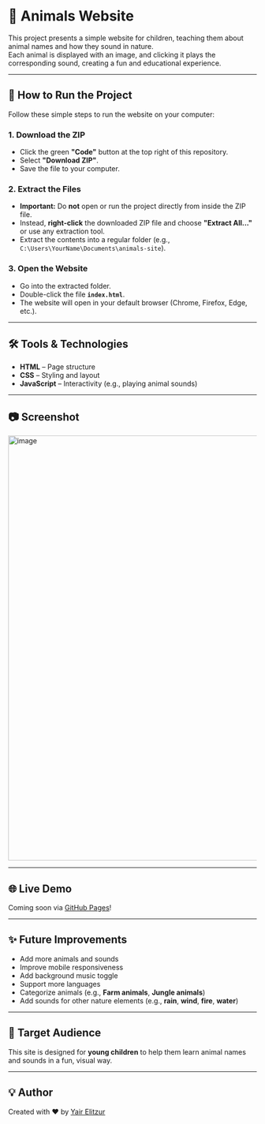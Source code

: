 # 🐾 Animals Website

This project presents a simple website for children, teaching them about animal names and how they sound in nature.  
Each animal is displayed with an image, and clicking it plays the corresponding sound, creating a fun and educational experience.

---

## 🚀 How to Run the Project

Follow these simple steps to run the website on your computer:

### 1. Download the ZIP

- Click the green **"Code"** button at the top right of this repository.
- Select **"Download ZIP"**.
- Save the file to your computer.

### 2. Extract the Files

- **Important:** Do **not** open or run the project directly from inside the ZIP file.
- Instead, **right-click** the downloaded ZIP file and choose **"Extract All..."** or use any extraction tool.
- Extract the contents into a regular folder (e.g., `C:\Users\YourName\Documents\animals-site`).

### 3. Open the Website

- Go into the extracted folder.
- Double-click the file **`index.html`**.
- The website will open in your default browser (Chrome, Firefox, Edge, etc.).


---

## 🛠️ Tools & Technologies

- **HTML** – Page structure  
- **CSS** – Styling and layout  
- **JavaScript** – Interactivity (e.g., playing animal sounds)

---

## 📷 Screenshot

<img width="1895" height="862" alt="image" src="https://github.com/user-attachments/assets/dcd51e64-22fb-47c5-8132-5e9cc474ef4a" />

---

## 🌐 Live Demo

Coming soon via [GitHub Pages](https://pages.github.com/)!

---

## ✨ Future Improvements

- Add more animals and sounds  
- Improve mobile responsiveness  
- Add background music toggle  
- Support more languages  
- Categorize animals (e.g., **Farm animals**, **Jungle animals**)  
- Add sounds for other nature elements (e.g., **rain**, **wind**, **fire**, **water**)
  
---

## 👶 Target Audience

This site is designed for **young children** to help them learn animal names and sounds in a fun, visual way.

---

## 💡 Author

Created with ❤️ by [Yair Elitzur](https://github.com/yairelit)

